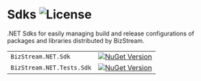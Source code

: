 # Sdks ![License](https://img.shields.io/github/license/BizStream/Sdks)

.NET Sdks for easily managing build and release configurations of packages and libraries distributed by BizStream.

|                           |                                                                                                                                |
| ------------------------- | ------------------------------------------------------------------------------------------------------------------------------ |
| `BizStream.NET.Sdk`       | [![NuGet Version](https://img.shields.io/nuget/v/BizStream.NET.Sdk)](https://nuget.org/packages/bizstream.net.sdk)             |
| `BizStream.NET.Tests.Sdk` | [![NuGet Version](https://img.shields.io/nuget/v/BizStream.NET.Tests.Sdk)](https://nuget.org/packages/bizstream.net.tests.sdk) |
